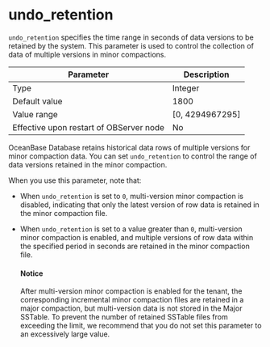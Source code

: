 # undo_retention

`undo_retention` specifies the time range in seconds of data versions to be retained by the system. This parameter is used to control the collection of data of multiple versions in minor compactions.

| **Parameter** | **Description** |
|--------|-------------|
| Type | Integer |
| Default value | 1800 |
| Value range | [0, 4294967295] |
| Effective upon restart of OBServer node | No |

OceanBase Database retains historical data rows of multiple versions for minor compaction data. You can set `undo_retention` to control the range of data versions retained in the minor compaction.

When you use this parameter, note that:

* When `undo_retention` is set to `0`, multi-version minor compaction is disabled, indicating that only the latest version of row data is retained in the minor compaction file.

* When `undo_retention` is set to a value greater than `0`, multi-version minor compaction is enabled, and multiple versions of row data within the specified period in seconds are retained in the minor compaction file.

  <main id="notice" type='notice'>
    <h4>Notice</h4>
    <p>After multi-version minor compaction is enabled for the tenant, the corresponding incremental minor compaction files are retained in a major compaction, but multi-version data is not stored in the Major SSTable. To prevent the number of retained SSTable files from exceeding the limit, we recommend that you do not set this parameter to an excessively large value. </p>
  </main>